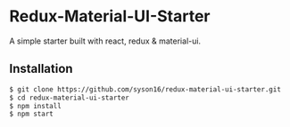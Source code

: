 # Redux-Material-UI-Starter

A simple starter built with react, redux & material-ui.

## Installation

```sh
$ git clone https://github.com/syson16/redux-material-ui-starter.git
$ cd redux-material-ui-starter
$ npm install
$ npm start
```

